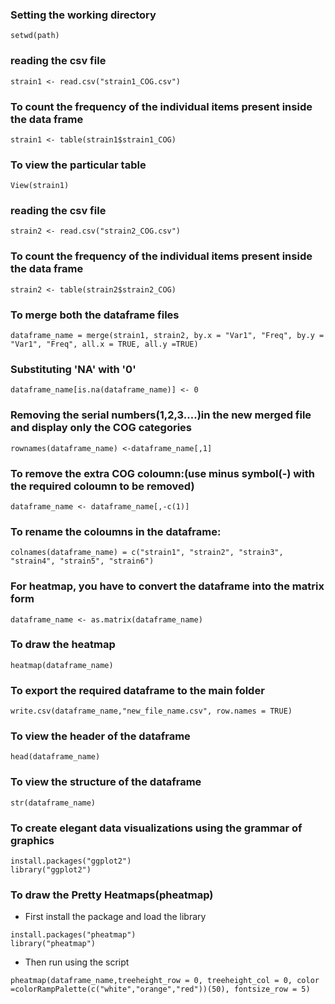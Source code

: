 ### Setting the working directory

```
setwd(path) 
```

### reading the csv file

```
strain1 <- read.csv("strain1_COG.csv")
```
### To count the frequency of the individual items present inside the data frame

```
strain1 <- table(strain1$strain1_COG)
```
### To view the particular table

```
View(strain1)
```

### reading the csv file

```
strain2 <- read.csv("strain2_COG.csv")
```

### To count the frequency of the individual items present inside the data frame

```
strain2 <- table(strain2$strain2_COG)
```

### To merge both the dataframe files

```
dataframe_name = merge(strain1, strain2, by.x = "Var1", "Freq", by.y = "Var1", "Freq", all.x = TRUE, all.y =TRUE)
```

### Substituting 'NA' with '0'

```
dataframe_name[is.na(dataframe_name)] <- 0 
```

### Removing the serial numbers(1,2,3....)in the new merged file and display only the COG categories

```
rownames(dataframe_name) <-dataframe_name[,1]
```

### To remove the extra COG coloumn:(use minus symbol(-) with the required coloumn to be removed)

```
dataframe_name <- dataframe_name[,-c(1)]
```
### To rename the coloumns in the dataframe:

```
colnames(dataframe_name) = c("strain1", "strain2", "strain3", "strain4", "strain5", "strain6") 
```

### For heatmap, you have to convert the dataframe into the matrix form

```
dataframe_name <- as.matrix(dataframe_name) 
```

### To draw the heatmap 

```
heatmap(dataframe_name)
```
### To export the required dataframe to the main folder

```
write.csv(dataframe_name,"new_file_name.csv", row.names = TRUE) 
```

### To view the header of the dataframe

```
head(dataframe_name)
```

### To view the structure of the dataframe

```
str(dataframe_name)
```

### To create elegant data visualizations using the grammar of graphics

```
install.packages("ggplot2")
library("ggplot2")
```

### To draw the Pretty Heatmaps(pheatmap)

* First install the package and load the library 

```
install.packages("pheatmap") 
library("pheatmap")
```

* Then run using the script

```
pheatmap(dataframe_name,treeheight_row = 0, treeheight_col = 0, color =colorRampPalette(c("white","orange","red"))(50), fontsize_row = 5)
```
